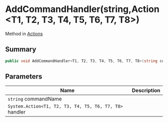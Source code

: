 # AddCommandHandler(string,Action\<T1, T2, T3, T4, T5, T6, T7, T8>)

Method in [Actions](./)

## Summary

```csharp
public void AddCommandHandler<T1, T2, T3, T4, T5, T6, T7, T8>(string commandName, Action<T1, T2, T3, T4, T5, T6, T7, T8> handler);
```

## Parameters

| Name                                                    | Description |
| ------------------------------------------------------- | ----------- |
| `string` commandName                                    |             |
| `System.Action<T1, T2, T3, T4, T5, T6, T7, T8>` handler |             |
